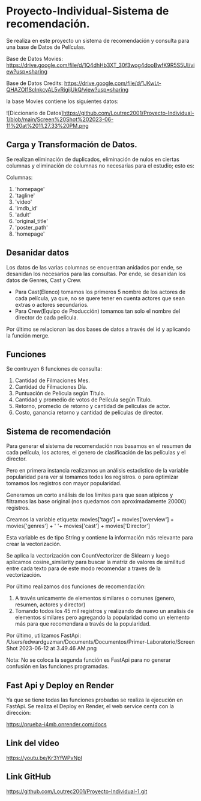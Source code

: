 # Proyecto-Individual-Sistema de recomendación.

Se realiza en este proyecto un sistema de recomendación y consulta para una base de Datos de Películas.

Base de Datos Movies: https://drive.google.com/file/d/1Q4dhHb3XT_30f3wog4dooBwfK9R5S5UI/view?usp=sharing

Base de Datos Credits: https://drive.google.com/file/d/1JKwLt-QHAZOI1ScInkcyAL5vRjgijUkQ/view?usp=sharing


la base Movies contiene los siguientes datos:

![Diccionario de Datos]https://github.com/Loutrec2001/Proyecto-Individual-1/blob/main/Screen%20Shot%202023-06-11%20at%2011.27.33%20PM.png

 
## Carga y Transformación de Datos.

Se realizan eliminación de duplicados, eliminación de nulos en ciertas columnas y eliminación de columnas no necesarias para el estudio; esto es:

Columnas:

1. 'homepage'
2. 'tagline'
3. 'video'
4. 'imdb_id'
5. 'adult'
6. 'original_title'
7. 'poster_path'
8. 'homepage'

## Desanidar datos

Los datos de las varias columnas se encuentran anidados por ende, se desanidan los necesarios para las consultas. Por ende, se desanidan los datos de Genres, Cast y Crew.

- Para Cast(Elenco) tomamos los primeros 5 nombre de los actores de cada película, ya que, no se quere tener en cuenta actores que sean extras o actores secundarios.
- Para Crew(Equipo de Producción) tomamos tan solo el nombre del director de cada película.

Por último se relacionan las dos bases de datos a través del id y aplicando la función merge.

## Funciones

Se contruyen 6 funciones de consulta:

1. Cantidad de Filmaciones Mes.
2. Cantidad de Filmaciones Día.
3. Puntuación de Película según Título.
4. Cantidad y promedio de votos de Película según Título.
5. Retorno, promedio de retorno y cantidad de películas de actor.
6. Costo, ganancia retorno y cantidad de películas de director.

## Sistema de recomendación

Para generar el sistema de recomendación nos basamos en el resumen de cada película, los actores, el genero de clasificación de las películas y el director. 

Pero en primera instancia realizamos un análisis estadístico de la variable popularidad para ver si tomamos todos los registros. o para optimizar tomamos los registros con mayor popularidad.

Generamos un corto análisis de los límites para que sean atípicos y filtramos las base original (nos quedamos con aproximadamente 20000) registros.

Creamos la variable etiqueta:
movies['tags'] =  movies['overview'] + movies['genres'] + ' '+ movies['cast'] + movies['Director']


Esta variable es de tipo String y contiene la información más relevante para crear la vectorización.

Se aplica la vectorización con CountVectorizer de Sklearn y luego aplicamos cosine_similarity para buscar la matriz de valores de similitud entre cada texto para de este modo recomendar a traves de la vectorización.

Por último realizamos dos funciones de recomendación:

1. A través unicamente de elementos similares o comunes (genero, resumen, actores y director)
2. Tomando todos los 45 mil registros y realizando de nuevo un analisis de elementos similares pero agregando la popularidad como un elemento más para que recomendara a través de la popularidad.

Por último, utilizamos FastApi: /Users/edwardguzman/Documents/Documentos/Primer-Laboratorio/Screen Shot 2023-06-12 at 3.49.46 AM.png

Nota: No se coloca la segunda función es FastApi para no generar confusión en las funciones programadas.

## Fast Api y Deploy en Render

Ya que se tiene todas las funciones probadas se realiza la ejecución en FastApi. Se realiza el Deploy en Render, el web service centa con la dirección:

https://prueba-i4mb.onrender.com/docs

## Link del video  

https://youtu.be/Kr3YfWPvNpI

## Link GitHub

https://github.com/Loutrec2001/Proyecto-Individual-1.git